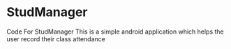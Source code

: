 StudManager
===========

Code For StudManager
This is a simple android application which helps the user record their class attendance

